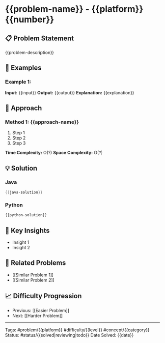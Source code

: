 # {{problem-name}} - {{platform}} {{number}}

## 📋 Problem Statement
{{problem-description}}

## 🎯 Examples
### Example 1:
**Input:** {{input}}
**Output:** {{output}}
**Explanation:** {{explanation}}

## 💭 Approach
### Method 1: {{approach-name}}
1. Step 1
2. Step 2
3. Step 3

**Time Complexity:** O(?)
**Space Complexity:** O(?)

## 💡 Solution
### Java
```java
{{java-solution}}
```

### Python
```python
{{python-solution}}
```

## 🧠 Key Insights
- Insight 1
- Insight 2

## 🔗 Related Problems
- [[Similar Problem 1]]
- [[Similar Problem 2]]

## 📈 Difficulty Progression
- Previous: [[Easier Problem]]
- Next: [[Harder Problem]]

---
Tags: #problem/{{platform}} #difficulty/{{level}} #concept/{{category}}
Status: #status/{{solved|reviewing|todo}}
Date Solved: {{date}}
